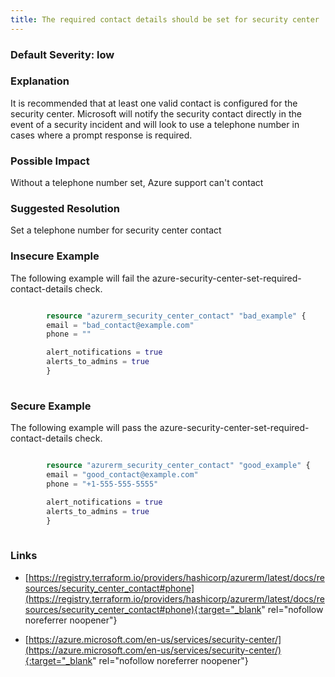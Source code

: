 ```yaml
---
title: The required contact details should be set for security center
---
```


### Default Severity: <span class="severity low">low</span>

### Explanation

It is recommended that at least one valid contact is configured for the security center. 
Microsoft will notify the security contact directly in the event of a security incident and will look to use a telephone number in cases where a prompt response is required.

### Possible Impact
Without a telephone number set, Azure support can't contact

### Suggested Resolution
Set a telephone number for security center contact


### Insecure Example

The following example will fail the azure-security-center-set-required-contact-details check.
```terraform

		resource "azurerm_security_center_contact" "bad_example" {
		email = "bad_contact@example.com"
		phone = ""

		alert_notifications = true
		alerts_to_admins = true
		}
		
```



### Secure Example

The following example will pass the azure-security-center-set-required-contact-details check.
```terraform

		resource "azurerm_security_center_contact" "good_example" {
		email = "good_contact@example.com"
		phone = "+1-555-555-5555"

		alert_notifications = true
		alerts_to_admins = true
		}
	
```



### Links


- [https://registry.terraform.io/providers/hashicorp/azurerm/latest/docs/resources/security_center_contact#phone](https://registry.terraform.io/providers/hashicorp/azurerm/latest/docs/resources/security_center_contact#phone){:target="_blank" rel="nofollow noreferrer noopener"}

- [https://azure.microsoft.com/en-us/services/security-center/](https://azure.microsoft.com/en-us/services/security-center/){:target="_blank" rel="nofollow noreferrer noopener"}



